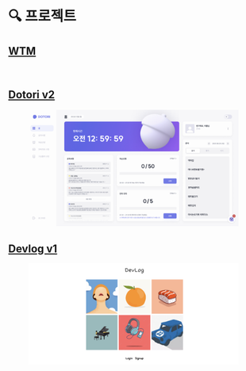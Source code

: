 # 🔍 프로젝트

## [WTM](https://velog.io/@hawnbin/WTM-%ED%9A%8C%EA%B3%A0%EB%A1%9D)

<div align="left">

<figure><img src="../.gitbook/assets/화면 기록 2024-01-06 오후 4.05.34 (1).gif" alt=""><figcaption></figcaption></figure>

</div>

## [Dotori v2](https://velog.io/@hawnbin/DOTORI-%ED%9A%8C%EA%B3%A0%EB%A1%9D)

<figure><img src="../.gitbook/assets/image (26).png" alt=""><figcaption></figcaption></figure>

## [Devlog v1](https://velog.io/@hawnbin/%EC%9B%B9-%EC%B2%AB-%EB%B0%B0%ED%8F%AC%ED%9B%84%EA%B8%B0)

<figure><img src="../.gitbook/assets/image (25).png" alt=""><figcaption></figcaption></figure>
